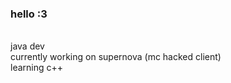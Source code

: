 ### hello :3
<br>
java dev<br>
currently working on supernova (mc hacked client)<br>
learning c++<br>
